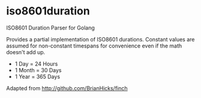 iso8601duration
===============

ISO8601 Duration Parser for Golang

Provides a partial implementation of ISO8601 durations. Constant values are assumed for non-constant timespans for convenience even if the math doesn't add up.

* 1 Day = 24 Hours
* 1 Month = 30 Days
* 1 Year = 365 Days

Adapted from http://github.com/BrianHicks/finch
